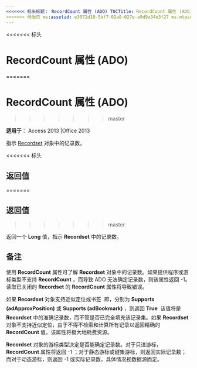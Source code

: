 ```yaml
---
<<<<<<< 标头标题： RecordCount 属性 (ADO) TOCTitle: RecordCount 属性 (ADO) === 标题： RecordCount 属性 (ADO) TOCTitle: RecordCount 属性 (ADO)
>>>>>>> 母版页 ms:assetid: e3072d10-5bf7-02a8-027e-a9d9a34e3f27 ms:mtpsurl: https://msdn.microsoft.com/library/JJ250155(v=office.15) ms:contentKeyID: 48548304 ms.date: 09/18/2015 mtps_version: office.15.aspx
---
```


<<<<<<< 标头
# <a name="recordcount-property-ado"></a>RecordCount 属性 (ADO)
=======
# <a name="recordcount-property-ado"></a>RecordCount 属性 (ADO)
>>>>>>> master


**适用于**： Access 2013 |Office 2013

指示 [Recordset](recordset-object-ado.md) 对象中的记录数。

<<<<<<< 标头
## <a name="return-value"></a>返回值
=======
## <a name="return-value"></a>返回值
>>>>>>> master

返回一个 **Long** 值，指示 **Recordset** 中的记录数。

## <a name="remarks"></a>备注

使用 **RecordCount** 属性可了解 **Recordset** 对象中的记录数。如果提供程序或游标类型不支持 **RecordCount** ，而导致 ADO 无法确定记录数，则该属性返回 -1。读取已关闭的 **Recordset** 的 **RecordCount** 属性将导致错误。

如果 **Recordset** 对象支持近似定位或书签  即，分别为 **Supports (adApproxPosition)** 或 **Supports (adBookmark)** ，则返回 **True**  该值将是 **Recordset** 中的准确记录数，而不管是否已完全填充该记录集。如果 **Recordset** 对象不支持近似定位，由于不得不检索和计算所有记录以返回精确的 **RecordCount** 值，该属性将极大地耗费资源。

**Recordset** 对象的游标类型决定是否能确定记录数。对于只进游标， **RecordCount** 属性将返回 -1 ；对于静态游标或键集游标，则返回实际记录数；而对于动态游标，则返回 -1 或实际记录数，具体情况视数据源而定。

